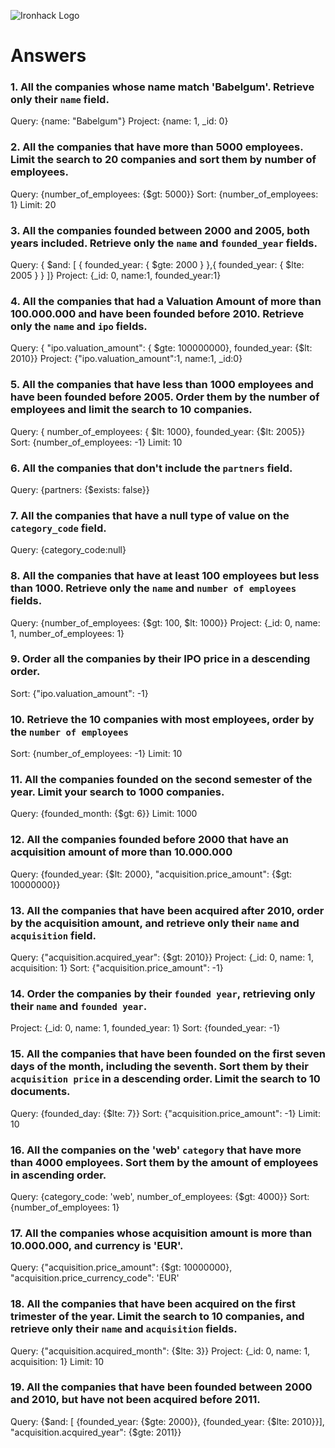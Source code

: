 ![Ironhack Logo](https://i.imgur.com/1QgrNNw.png)

# Answers

### 1. All the companies whose name match 'Babelgum'. Retrieve only their `name` field.

Query: {name: "Babelgum"}
Project: {name: 1, _id: 0}

### 2. All the companies that have more than 5000 employees. Limit the search to 20 companies and sort them by **number of employees**.

Query: {number_of_employees: {$gt: 5000}}
Sort: {number_of_employees: 1}
Limit: 20

### 3. All the companies founded between 2000 and 2005, both years included. Retrieve only the `name` and `founded_year` fields.

Query: { $and: [ { founded_year: { $gte: 2000 } },{ founded_year: { $lte: 2005 } } ]}
Project: {_id: 0, name:1, founded_year:1}

### 4. All the companies that had a Valuation Amount of more than 100.000.000 and have been founded before 2010. Retrieve only the `name` and `ipo` fields.

Query: { "ipo.valuation_amount": { $gte: 100000000}, founded_year: {$lt: 2010}}
Project: {"ipo.valuation_amount":1, name:1, _id:0}

### 5. All the companies that have less than 1000 employees and have been founded before 2005. Order them by the number of employees and limit the search to 10 companies.

Query: { number_of_employees: { $lt: 1000}, founded_year: {$lt: 2005}}
Sort: {number_of_employees: -1}
Limit: 10

### 6. All the companies that don't include the `partners` field.

Query: {partners: {$exists: false}}

### 7. All the companies that have a null type of value on the `category_code` field.

Query: {category_code:null}

### 8. All the companies that have at least 100 employees but less than 1000. Retrieve only the `name` and `number of employees` fields.

Query: {number_of_employees: {$gt: 100, $lt: 1000}}
Project: {_id: 0, name: 1, number_of_employees: 1}

### 9. Order all the companies by their IPO price in a descending order.

Sort: {"ipo.valuation_amount": -1}

### 10. Retrieve the 10 companies with most employees, order by the `number of employees`

Sort: {number_of_employees: -1}
Limit: 10

### 11. All the companies founded on the second semester of the year. Limit your search to 1000 companies.

Query: {founded_month: {$gt: 6}}
Limit: 1000

### 12. All the companies founded before 2000 that have an acquisition amount of more than 10.000.000

Query: {founded_year: {$lt: 2000}, "acquisition.price_amount": {$gt: 10000000}}

### 13. All the companies that have been acquired after 2010, order by the acquisition amount, and retrieve only their `name` and `acquisition` field.

Query: {"acquisition.acquired_year": {$gt: 2010}}
Project: {_id: 0, name: 1, acquisition: 1} 
Sort: {"acquisition.price_amount": -1}

### 14. Order the companies by their `founded year`, retrieving only their `name` and `founded year`.

Project: {_id: 0, name: 1, founded_year: 1}
Sort: {founded_year: -1}

### 15. All the companies that have been founded on the first seven days of the month, including the seventh. Sort them by their `acquisition price` in a descending order. Limit the search to 10 documents.

Query: {founded_day: {$lte: 7}}
Sort: {"acquisition.price_amount": -1}
Limit: 10

### 16. All the companies on the 'web' `category` that have more than 4000 employees. Sort them by the amount of employees in ascending order.

Query: {category_code: 'web', number_of_employees: {$gt: 4000}}
Sort: {number_of_employees: 1}

### 17. All the companies whose acquisition amount is more than 10.000.000, and currency is 'EUR'.

Query: {"acquisition.price_amount": {$gt: 10000000}, "acquisition.price_currency_code": 'EUR'

### 18. All the companies that have been acquired on the first trimester of the year. Limit the search to 10 companies, and retrieve only their `name` and `acquisition` fields.

Query: {"acquisition.acquired_month": {$lte: 3}}
Project: {_id: 0, name: 1, acquisition: 1}
Limit: 10

### 19. All the companies that have been founded between 2000 and 2010, but have not been acquired before 2011.

Query: {$and: [ {founded_year: {$gte: 2000}}, {founded_year: {$lte: 2010}}], "acquisition.acquired_year": {$gte: 2011}}
